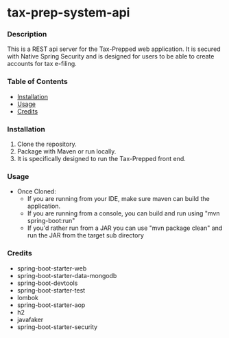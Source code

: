 # tax-prep-system-api

### Description
This is a REST api server for the Tax-Prepped web application. It is secured with Native Spring Security and is designed for users to be able to create accounts for tax e-filing.

### Table of Contents
* [Installation](#installation)
* [Usage](#usage)
* [Credits](#credits)

### Installation
1. Clone the repository.
2. Package with Maven or run locally.
3. It is specifically designed to run the Tax-Prepped front end.

### Usage
- Once Cloned:
    - If you are running from your IDE, make sure maven can build the application. 
    - If you are running from a console, you can build and run using "mvn spring-boot:run"
    - If you'd rather run from a JAR you can use "mvn package clean" and run the JAR from the target sub directory


### Credits
* spring-boot-starter-web
* spring-boot-starter-data-mongodb
* spring-boot-devtools
* spring-boot-starter-test
* lombok
* spring-boot-starter-aop
* h2
* javafaker
* spring-boot-starter-security
